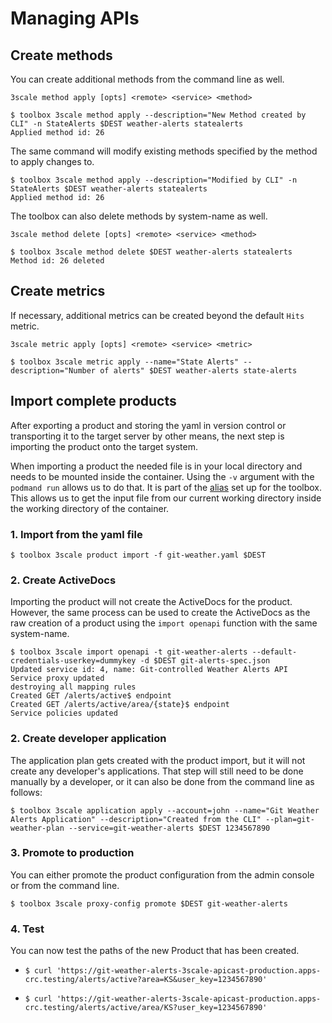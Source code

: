 # Managing APIs

## Create methods
You can create additional methods from the command line as well.

`3scale method apply [opts] <remote> <service> <method>`
~~~
$ toolbox 3scale method apply --description="New Method created by CLI" -n StateAlerts $DEST weather-alerts statealerts
Applied method id: 26
~~~

The same command will modify existing methods specified by the method to apply changes to.

~~~
$ toolbox 3scale method apply --description="Modified by CLI" -n StateAlerts $DEST weather-alerts statealerts
Applied method id: 26
~~~

The toolbox can also delete methods by system-name as well.

`3scale method delete [opts] <remote> <service> <method>`
~~~
$ toolbox 3scale method delete $DEST weather-alerts statealerts
Method id: 26 deleted
~~~

## Create metrics
If necessary, additional metrics can be created beyond the default `Hits` metric.

`3scale metric apply [opts] <remote> <service> <metric>`
~~~
$ toolbox 3scale metric apply --name="State Alerts" --description="Number of alerts" $DEST weather-alerts state-alerts
~~~

## Import complete products
After exporting a product and storing the yaml in version control or transporting it to the target server by other means, the next step is importing the product onto the target system.

When importing a product the needed file is in your local directory and needs to be mounted inside the container. Using the `-v` argument with the `podmand run` allows us to do that. It is part of the [alias](README.md#environment-setup) set up for the toolbox. This allows us to get the input file from our current working directory inside the working directory of the container.

### 1. Import from the yaml file
~~~
$ toolbox 3scale product import -f git-weather.yaml $DEST
~~~

### 2. Create ActiveDocs
Importing the product will not create the ActiveDocs for the product. However, the same process can be used to create the ActiveDocs as the raw creation of a product using the `import openapi` function with the same system-name.

~~~
$ toolbox 3scale import openapi -t git-weather-alerts --default-credentials-userkey=dummykey -d $DEST git-alerts-spec.json
Updated service id: 4, name: Git-controlled Weather Alerts API
Service proxy updated
destroying all mapping rules
Created GET /alerts/active$ endpoint
Created GET /alerts/active/area/{state}$ endpoint
Service policies updated
~~~

### 2. Create developer application
The application plan gets created with the product import, but it will not create any developer's applications. That step will still need to be done manually by a developer, or it can also be done from the command line as follows:

~~~
$ toolbox 3scale application apply --account=john --name="Git Weather Alerts Application" --description="Created from the CLI" --plan=git-weather-plan --service=git-weather-alerts $DEST 1234567890
~~~

### 3. Promote to production
You can either promote the product configuration from the admin console or from the command line.
~~~
$ toolbox 3scale proxy-config promote $DEST git-weather-alerts
~~~

### 4. Test
You can now test the paths of the new Product that has been created.

- ~~~
  $ curl 'https://git-weather-alerts-3scale-apicast-production.apps-crc.testing/alerts/active?area=KS&user_key=1234567890'
  ~~~
- ~~~
  $ curl 'https://git-weather-alerts-3scale-apicast-production.apps-crc.testing/alerts/active/area/KS?user_key=1234567890'
  ~~~